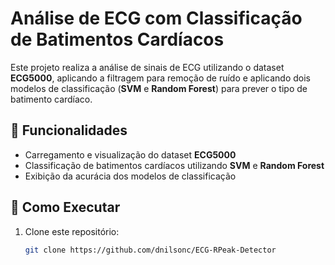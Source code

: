 # Análise de ECG com Classificação de Batimentos Cardíacos

Este projeto realiza a análise de sinais de ECG utilizando o dataset **ECG5000**, aplicando a filtragem para remoção de ruído e aplicando dois modelos de classificação (**SVM** e **Random Forest**) para prever o tipo de batimento cardíaco.

## 📌 Funcionalidades
- Carregamento e visualização do dataset **ECG5000**
- Classificação de batimentos cardíacos utilizando **SVM** e **Random Forest**
- Exibição da acurácia dos modelos de classificação

## 🚀 Como Executar
1. Clone este repositório:
   ```bash
   git clone https://github.com/dnilsonc/ECG-RPeak-Detector